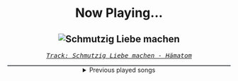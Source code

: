 <div align="center"> 
<h1>Now Playing...</h1>

![Schmutzig Liebe machen](https://i.scdn.co/image/ab67616d00001e02017dfa3a18b35f4d23ce0759)
--
_<samp><a href="https://open.spotify.com/track/6KQvtejj5l5zXgkCtCLekf">Track: Schmutzig Liebe machen - Hämatom</a></samp>_

<div style="border: 1px #4B5054 solid"></div>
<details>
  <summary>
    Previous played songs
  </summary>
  <table>
    <thead>
      <tr>
        <th>
          Artist
        </th>
        <th>
          Song
        </th>
        <th>
          Link
        </th>
      </tr>
    </thead>
    <tbody>
      <tr><td>Hämatom</td><td>Schmutzig Liebe machen</td><td><a href="https://open.spotify.com/track/6KQvtejj5l5zXgkCtCLekf">https://open.spotify.com/track/6KQvtejj5l5zXgkCtCLekf</a></td></tr><tr><td>Bernth</td><td>Midnight Drive</td><td><a href="https://open.spotify.com/track/3GaGPdDMUUEvgtiH5milDK">https://open.spotify.com/track/3GaGPdDMUUEvgtiH5milDK</a></td></tr><tr><td>Vana</td><td>NOXIOUS</td><td><a href="https://open.spotify.com/track/3pHPj3ZyDb6SHGianz0QZB">https://open.spotify.com/track/3pHPj3ZyDb6SHGianz0QZB</a></td></tr><tr><td>The Browning</td><td>Come to Grips with Death and the End</td><td><a href="https://open.spotify.com/track/45KLwjqM9x5XhwvZuyuMZP">https://open.spotify.com/track/45KLwjqM9x5XhwvZuyuMZP</a></td></tr><tr><td>STARSET</td><td>Dystopia</td><td><a href="https://open.spotify.com/track/7jJ5zfsqNO1o85PlepGLxm">https://open.spotify.com/track/7jJ5zfsqNO1o85PlepGLxm</a></td></tr><tr><td>As I Lay Dying</td><td>The Void Within</td><td><a href="https://open.spotify.com/track/0e3PFJptQimRYX3TUIbRmD">https://open.spotify.com/track/0e3PFJptQimRYX3TUIbRmD</a></td></tr><tr><td>Das Lumpenpack</td><td>Kruppstahl, Baby</td><td><a href="https://open.spotify.com/track/1PrUOSgErDLpg3ERUzpOhW">https://open.spotify.com/track/1PrUOSgErDLpg3ERUzpOhW</a></td></tr><tr><td>Dämmerland</td><td>Was muss, das muss</td><td><a href="https://open.spotify.com/track/61fJjTg0Cz5JcrLlcrp2C3">https://open.spotify.com/track/61fJjTg0Cz5JcrLlcrp2C3</a></td></tr><tr><td>Slipknot</td><td>Duality</td><td><a href="https://open.spotify.com/track/61mWefnWQOLf90gepjOCb3">https://open.spotify.com/track/61mWefnWQOLf90gepjOCb3</a></td></tr><tr><td>Thy Art Is Murder</td><td>Holy War</td><td><a href="https://open.spotify.com/track/74SPa1RfRjNh0jj9BYuPxI">https://open.spotify.com/track/74SPa1RfRjNh0jj9BYuPxI</a></td></tr><tr><td>Siamese</td><td>This Is Not A Song</td><td><a href="https://open.spotify.com/track/3mG4OnfqKATk4xkfwMci1q">https://open.spotify.com/track/3mG4OnfqKATk4xkfwMci1q</a></td></tr><tr><td>Breaking Benjamin</td><td>Evil Angel</td><td><a href="https://open.spotify.com/track/6HDBZFpozQsnYZ88ic250y">https://open.spotify.com/track/6HDBZFpozQsnYZ88ic250y</a></td></tr><tr><td>Powerman 5000</td><td>Bombshell</td><td><a href="https://open.spotify.com/track/2yY4ojg6wfEFBGVZoJuXqK">https://open.spotify.com/track/2yY4ojg6wfEFBGVZoJuXqK</a></td></tr><tr><td>Black Veil Brides</td><td>Bleeders</td><td><a href="https://open.spotify.com/track/3KprCokhFBVLLGyQVu5XaN">https://open.spotify.com/track/3KprCokhFBVLLGyQVu5XaN</a></td></tr><tr><td>Oh, Sleeper</td><td>Children Of Fire</td><td><a href="https://open.spotify.com/track/0rYM1u1oZxuWGxbnf4AZ3d">https://open.spotify.com/track/0rYM1u1oZxuWGxbnf4AZ3d</a></td></tr><tr><td>Korn</td><td>Freak On a Leash</td><td><a href="https://open.spotify.com/track/6W21LNLz9Sw7sUSNWMSHRu">https://open.spotify.com/track/6W21LNLz9Sw7sUSNWMSHRu</a></td></tr><tr><td>ifa</td><td>Faith</td><td><a href="https://open.spotify.com/track/2pY7asKFGoWxwvHKfq5V5u">https://open.spotify.com/track/2pY7asKFGoWxwvHKfq5V5u</a></td></tr><tr><td>Amaranthe</td><td>Archangel</td><td><a href="https://open.spotify.com/track/63aGgWIoGfl3wxykzje8eJ">https://open.spotify.com/track/63aGgWIoGfl3wxykzje8eJ</a></td></tr><tr><td>Linkin Park</td><td>Heavy Is the Crown</td><td><a href="https://open.spotify.com/track/3fgehc497TFqKH1zBL2YNK">https://open.spotify.com/track/3fgehc497TFqKH1zBL2YNK</a></td></tr><tr><td>The Plot In You</td><td>Forgotten</td><td><a href="https://open.spotify.com/track/0ZZCltcOacjI1kY4BnVDjt">https://open.spotify.com/track/0ZZCltcOacjI1kY4BnVDjt</a></td></tr>
    </tbody>
  </table>
</details>

</div>
